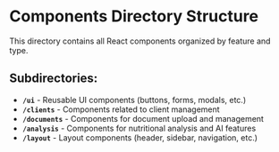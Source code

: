 # Components Directory Structure

This directory contains all React components organized by feature and type.

## Subdirectories:

- **`/ui`** - Reusable UI components (buttons, forms, modals, etc.)
- **`/clients`** - Components related to client management
- **`/documents`** - Components for document upload and management
- **`/analysis`** - Components for nutritional analysis and AI features
- **`/layout`** - Layout components (header, sidebar, navigation, etc.)

